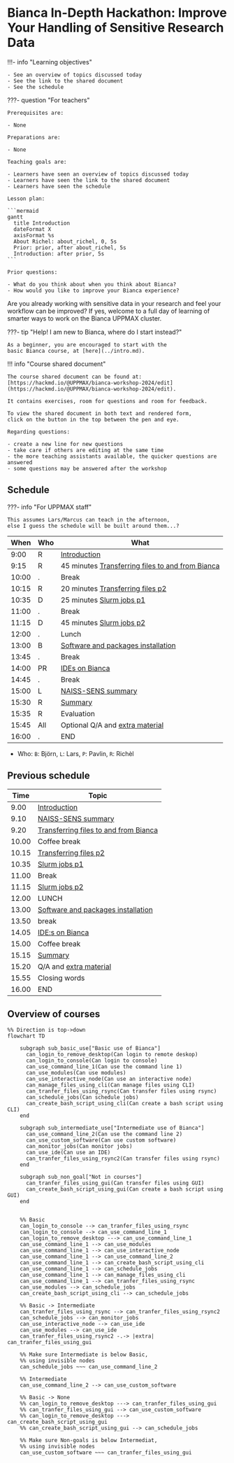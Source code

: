 # Bianca In-Depth Hackathon: Improve Your Handling of Sensitive Research Data

!!!- info "Learning objectives"

    - See an overview of topics discussed today
    - See the link to the shared document
    - See the schedule

???- question "For teachers"

    Prerequisites are:

    - None

    Preparations are:

    - None

    Teaching goals are:

    - Learners have seen an overview of topics discussed today
    - Learners have seen the link to the shared document
    - Learners have seen the schedule

    Lesson plan:

    ```mermaid
    gantt
      title Introduction
      dateFormat X
      axisFormat %s
      About Richel: about_richel, 0, 5s
      Prior: prior, after about_richel, 5s
      Introduction: after prior, 5s
    ```

    Prior questions:

    - What do you think about when you think about Bianca?
    - How would you like to improve your Bianca experience?

Are you already working with sensitive data in your research
and feel your workflow can be improved?
If yes, welcome to a full day of learning of smarter ways
to work on the Bianca UPPMAX cluster.

???- tip "Help! I am new to Bianca, where do I start instead?"

    As a beginner, you are encouraged to start with the
    basic Bianca course, at [here](../intro.md).

!!! info "Course shared document"

    The course shared document can be found at: [https://hackmd.io/@UPPMAX/bianca-workshop-2024/edit](https://hackmd.io/@UPPMAX/bianca-workshop-2024/edit).

    It contains exercises, room for questions and room for feedback.

    To view the shared document in both text and rendered form, 
    click on the button in the top between the pen and eye.

    Regarding questions: 

    - create a new line for new questions
    - take care if others are editing at the same time
    - the more teaching assistants available, the quicker questions are answered
    - some questions may be answered after the workshop

## Schedule

???- info "For UPPMAX staff"

    This assumes Lars/Marcus can teach in the afternoon, 
    else I guess the schedule will be built around them...?

When | Who  | What
-----|------|-------------------------
9:00 | R    | [Introduction](https://uppmax.github.io/bianca_workshop/intermediate/intro/)
9:15 | R    | 45 minutes [Transferring files to and from Bianca](https://uppmax.github.io/bianca_workshop/intermediate/transfer/)
10:00| .    | Break
10:15| R    | 20 minutes [Transferring files p2](https://uppmax.github.io/bianca_workshop/intermediate/transfer/)
10:35| D    | 25 minutes [Slurm jobs p1](https://uppmax.github.io/bianca_workshop/intermediate/slurm_intermed/)
11:00| .    | Break
11:15| D    | 45 minutes [Slurm jobs p2](https://uppmax.github.io/bianca_workshop/intermediate/slurm_intermed/)
12:00| .    | Lunch
13:00| B    | [Software and packages installation](https://uppmax.github.io/bianca_workshop/intermediate/install/)
13:45| .    | Break
14:00| PR   | [IDEs on Bianca](https://uppmax.github.io/bianca_workshop/intermediate/ides/)
14:45| .    | Break
15:00| L    | [NAISS-SENS summary](https://uppmax.github.io/bianca_workshop/sens_project_short/)
15:30| R    | [Summary](https://uppmax.github.io/bianca_workshop/intermediate/summary/)
15:35| R    | Evaluation
15:45| All  | Optional Q/A and [extra material](https://uppmax.github.io/bianca_workshop/extra/slurm/)
16:00| .    | END

* Who: `B`: Björn, `L`: Lars, `P`: Pavlin, `R`: Richèl

## Previous schedule

Time |Topic
-----|--------------------------
9.00 | [Introduction](https://uppmax.github.io/bianca_workshop/intermediate/intro/)
9.10 | [NAISS-SENS summary](https://uppmax.github.io/bianca_workshop/sens_project_short/)
9.20 | [Transferring files to and from Bianca](https://uppmax.github.io/bianca_workshop/intermediate/transfer/)
10.00| Coffee break
10.15| [Transferring files p2](https://uppmax.github.io/bianca_workshop/intermediate/transfer/)
10.35| [Slurm jobs p1](https://uppmax.github.io/bianca_workshop/intermediate/slurm_intermed/)
11.00| Break
11.15| [Slurm jobs p2](https://uppmax.github.io/bianca_workshop/intermediate/slurm_intermed/)
12.00| LUNCH
13.00| [Software and packages installation](https://uppmax.github.io/bianca_workshop/intermediate/install/)
13.50| break
14.05| [IDE:s on Bianca](https://uppmax.github.io/bianca_workshop/intermediate/ides/)
15.00| Coffee break
15.15| [Summary](https://uppmax.github.io/bianca_workshop/intermediate/summary/)
15.20| Q/A and [extra material](https://uppmax.github.io/bianca_workshop/extra/slurm/)
15.55| Closing words
16.00| END

## Overview of courses

```mermaid
%% Direction is top->down
flowchart TD

    subgraph sub_basic_use["Basic use of Bianca"]
      can_login_to_remove_desktop(Can login to remote deskop)
      can_login_to_console(Can login to console)
      can_use_command_line_1(Can use the command line 1)
      can_use_modules(Can use modules)
      can_use_interactive_node(Can use an interactive node)
      can_manage_files_using_cli(Can manage files using CLI)
      can_tranfer_files_using_rsync(Can transfer files using rsync)
      can_schedule_jobs(Can schedule jobs)
      can_create_bash_script_using_cli(Can create a bash script using CLI)
    end

    subgraph sub_intermediate_use["Intermediate use of Bianca"]
      can_use_command_line_2(Can use the command line 2)
      can_use_custom_software(Can use custom software)
      can_monitor_jobs(Can monitor jobs)
      can_use_ide(Can use an IDE)
      can_tranfer_files_using_rsync2(Can transfer files using rsync)
    end

    subgraph sub_non_goal["Not in courses"]
      can_tranfer_files_using_gui(Can transfer files using GUI)
      can_create_bash_script_using_gui(Can create a bash script using GUI)
    end


    %% Basic
    can_login_to_console --> can_tranfer_files_using_rsync
    can_login_to_console --> can_use_command_line_1
    can_login_to_remove_desktop ---> can_use_command_line_1
    can_use_command_line_1 --> can_use_modules
    can_use_command_line_1 --> can_use_interactive_node
    can_use_command_line_1 --> can_use_command_line_2
    can_use_command_line_1 --> can_create_bash_script_using_cli
    can_use_command_line_1 --> can_schedule_jobs
    can_use_command_line_1 --> can_manage_files_using_cli
    can_use_command_line_1 --> can_tranfer_files_using_rsync
    can_use_modules --> can_schedule_jobs
    can_create_bash_script_using_cli --> can_schedule_jobs

    %% Basic -> Intermediate
    can_tranfer_files_using_rsync --> can_tranfer_files_using_rsync2
    can_schedule_jobs --> can_monitor_jobs
    can_use_interactive_node --> can_use_ide
    can_use_modules --> can_use_ide
    can_tranfer_files_using_rsync2 -.-> |extra| can_tranfer_files_using_gui

    %% Make sure Intermediate is below Basic,
    %% using invisible nodes
    can_schedule_jobs ~~~ can_use_command_line_2

    %% Intermediate
    can_use_command_line_2 --> can_use_custom_software

    %% Basic -> None
    %% can_login_to_remove_desktop ---> can_tranfer_files_using_gui
    %% can_tranfer_files_using_gui --> can_use_custom_software
    %% can_login_to_remove_desktop ---> can_create_bash_script_using_gui
    %% can_create_bash_script_using_gui --> can_schedule_jobs

    %% Make sure Non-goals is below Intermediat,
    %% using invisible nodes
    can_use_custom_software ~~~ can_tranfer_files_using_gui
```
